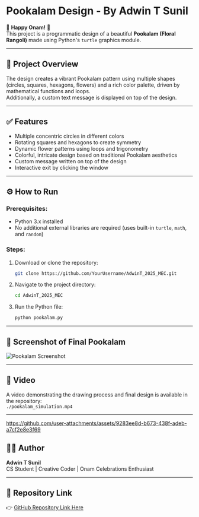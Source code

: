 # Pookalam Design - By Adwin T Sunil

🎉 **Happy Onam!** 🎉  
This project is a programmatic design of a beautiful **Pookalam (Floral Rangoli)** made using Python's `turtle` graphics module.

---

## 🌼 Project Overview

The design creates a vibrant Pookalam pattern using multiple shapes (circles, squares, hexagons, flowers) and a rich color palette, driven by mathematical functions and loops.  
Additionally, a custom text message is displayed on top of the design.

---

## ✅ Features

- Multiple concentric circles in different colors  
- Rotating squares and hexagons to create symmetry  
- Dynamic flower patterns using loops and trigonometry  
- Colorful, intricate design based on traditional Pookalam aesthetics  
- Custom message written on top of the design  
- Interactive exit by clicking the window

---

## ⚙️ How to Run

### Prerequisites:
- Python 3.x installed  
- No additional external libraries are required (uses built-in `turtle`, `math`, and `random`)

### Steps:
1. Download or clone the repository:
    ```bash
    git clone https://github.com/YourUsername/AdwinT_2025_MEC.git
    ```
2. Navigate to the project directory:
    ```bash
    cd AdwinT_2025_MEC
    ```
3. Run the Python file:
    ```bash
    python pookalam.py
    ```

---

## 📸 Screenshot of Final Pookalam

![Pookalam Screenshot](./pookalam_screenshot.png)

---

## 🎥 Video

A video demonstrating the drawing process and final design is available in the repository:  
`./pookalam_simulation.mp4`

---
https://github.com/user-attachments/assets/9283ee8d-b673-438f-adeb-a7cf2e8e3f69


## 🧑‍💻 Author

**Adwin T Sunil**  
CS Student | Creative Coder | Onam Celebrations Enthusiast

---

## 🚀 Repository Link

👉 [GitHub Repository Link Here](https://github.com/YourUsername/AdwinT_2025_MEC)
